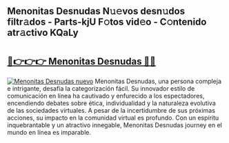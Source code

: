 ## Menonitas Desnudas N𝚞𝚎vos desn𝚞dos filtr𝚊dos - Parts-kjU F𝚘tos vid𝚎o - C𝚘ntenido atr𝚊ctivo KQaLy

# <h2><a href="http://mbatgbj.tromn.icu/?c=Menonitas+Desnudas">🔗👉👉👉 Menonitas Desnudas 🔗🔗</a></h2>

[![Menonitas Desnudas nuevo](https://i.imgur.com/pEAQMta.gif)](http://mbatgbj.tromn.icu/?c=Menonitas+Desnudas)
Menonitas Desnudas, una persona compleja e intrigante, desafía la categorización fácil. Su innovador estilo de comunicación en línea ha cautivado y enfurecido a los espectadores, encendiendo debates sobre ética, individualidad y la naturaleza evolutiva de las sociedades virtuales. A pesar de la incertidumbre de sus próximas acciones, su impacto en la comunidad virtual es profundo. Con un espíritu inquebrantable y un atractivo innegable, Menonitas Desnudas journey en el mundo en línea es imparable.
